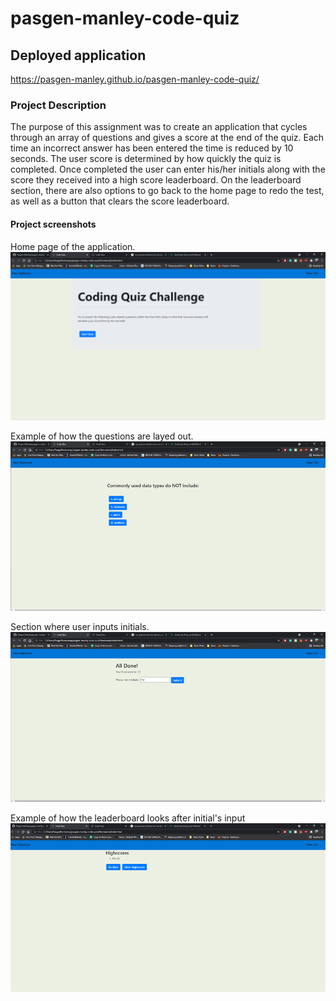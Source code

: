 # pasgen-manley-code-quiz
## Deployed application

https://pasgen-manley.github.io/pasgen-manley-code-quiz/

### Project Description

The purpose of this assignment was to create an application that cycles through an array of questions and gives a score at the end of the quiz. Each time an incorrect answer has been entered the time is reduced by 10 seconds. The user score is determined by how quickly the quiz is completed. Once completed the user can enter his/her initials along with the score they received into a high score leaderboard. On the leaderboard section, there are also options to go back to the home page to redo the test, as well as a button that clears the score leaderboard.

#### Project screenshots


Home page of the application.
![Screenshot of the home page along with the start quiz button](./Assets/images/quiz-home.png)

Example of how the questions are layed out.
![Questions and 4 multiple choice options](./Assets/images/code-questions.png)

Section where user inputs initials.
![initial input next to user score](./Assets/images/initials.png)

Example of how the leaderboard looks after initial's input
![Score leaderboard](./Assets/images/leaderboard.png)